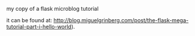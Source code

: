 my copy of a flask microblog tutorial

it can be found at: http://blog.miguelgrinberg.com/post/the-flask-mega-tutorial-part-i-hello-world).
